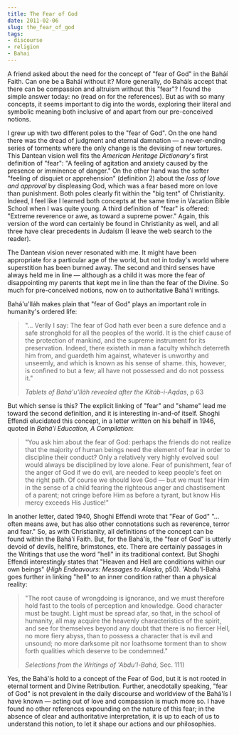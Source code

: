 ```yaml
---
title: The Fear of God
date: 2011-02-06
slug: the_fear_of_god
tags:
- discourse
- religion
- Bahai
---
```


A friend asked about the need for the concept of "fear of God" in the
Bah&aacute;&iacute; Faith. Can one be a Bah&aacute;&iacute; without it? More
generally, do Bah&aacute;&iacute;s accept that there can be compassion and
altruism without this "fear"? I found the simple answer today: no (read on for
the references). But as with so many concepts, it seems important to dig into
the words, exploring their literal and symbolic meaning both inclusive of and
apart from our pre-conceived notions.

<!-- truncate -->

I grew up with two different poles to the "fear of God". On the one hand there
was the dread of judgment and eternal damnation &mdash; a never-ending series of
torments where the only change is the devising of new tortures. This Dantean
vision well fits the _American Heritage Dictionary_'s first definition of
"fear": "A feeling of agitation and anxiety caused by the presence or imminence
of danger." On the other hand was the softer "feeling of disquiet or
apprehension" (definition 2) about the _loss of love and approval_ by
displeasing God, which was a fear based more on love than punishment. Both poles
clearly fit within the "big tent" of Christianity. Indeed, I feel like I learned
both concepts at the same time in Vacation Bible School when I was quite young.
A third definition of "fear" is offered: "Extreme reverence or awe, as toward a
supreme power." Again, this version of the word can certainly be found in
Christianity as well, and all three have clear precedents in Judaism (I leave
the web search to the reader).

The Dantean vision never resonated with me. It might have been appropriate for a
particular age of the world, but not in today's world where superstition has
been burned away. The second and third senses have always held me in line
&mdash; although  as a child it was more the fear of disappointing my parents
that kept me in line than the fear of the Divine. So much for pre-conceived
notions, now on to authoritative Bah&aacute;'&iacute; writings.

Bah&aacute;'u'll&aacute;h makes plain that "fear of God" plays an important role
in humanity's ordered life:

> "... Verily I say: The fear of God hath ever been a sure defence and a safe
> stronghold for all the peoples of the world. It is the chief cause of the
> protection of mankind, and the supreme instrument for its preservation.
> Indeed, there existeth in man a faculty whihch deterreth him from, and
> guardeth him against, whatever is unworthy and unseemly, and which is known as
> his sense of shame. this, however, is confined to but a few; all have not
> possessed and do not possess it."
>
> _Tablets of Bah&aacute;'u'll&aacute;h revealed after the Kit&aacute;b-i-Aqdas_, p 63

But which sense is this? The explicit linking of "fear" and "shame" lead me
toward the second definition, and it is interesting in-and-of itself. Shoghi
Effendi  elucidated this concept, in a letter written on his behalf in 1946,
quoted in _Bah&aacute;'&iacute; Education, A Compilation_:

> "You ask him about the fear of God: perhaps the friends do not realize that
> the majority of human beings need the element of fear in order to discipline
> their conduct? Only a relatively very highly evolved soul would always be
> disciplined by love alone. Fear of punishment, fear of the anger of God if we
> do evil, are needed to keep people's feet on the right path. Of course we
> should love God &mdash; but we must fear Him in the sense of a child fearing
> the righteous anger and chastisement of a parent; not cringe before Him as
> before a tyrant, but know His mercy exceeds His Justice!"

In another letter, dated 1940, Shoghi Effendi wrote that "Fear of God" "...
often means awe, but has also other connotations such as reverence, terror and
fear." So, as with Christianity, all definitions of the concept can be found
within the Bah&aacute;'&iacute; Faith. But, for the Bah&aacute;'&iacute;s, the
"fear of God" is utterly devoid of devils, hellfire, brimstones, etc. There are
certainly passages in the Writings that use the word "hell" in its traditional
context. But Shoghi Effendi interestingly states that "Heaven and Hell are
conditions within our own beings" (_High Endeavours: Messages to Alaska_, p50).
'Abdu'l-Bah&aacute; goes further in linking "hell" to an inner condition rather
than a physical reality:

> "The root cause of wrongdoing is ignorance, and we must therefore hold fast to
> the tools of perception and knowledge. Good character must be taught. Light must
> be spread afar, so that, in the school of humanity, all may acquire the heavenly
> characteristics of the spirit, and see for themselves beyond any doubt that
> there is no fiercer Hell, no more fiery abyss, than to possess a character that
> is evil and unsound; no more darksome pit nor loathsome torment than to show
> forth qualities which deserve to be condemned."
>
> _Selections from the Writings of 'Abdu'l-Bah&aacute;_, Sec. 111)

Yes, the Bah&aacute;'&iacute;s hold to a concept of the Fear of God, but it is
not rooted in eternal torment and Divine Retribution. Further, anecdotally
speaking, "fear of God" is not prevalent in the daily discourse and worldview of
the Bah&aacute;'&iacute;s I have known &mdash; acting out of love and compassion
is much more so. I have found no other references expounding on the nature of
this fear; in the absence of clear and authoritative interpretation, it is up to
each of us to understand this notion, to let it shape our actions and our
philosophies.

